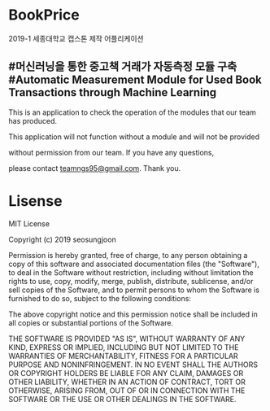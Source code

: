 # BookPrice
2019-1 세종대학교 캡스톤 제작 어플리케이션

#머신러닝을 통한 중고책 거래가 자동측정 모듈 구축
#Automatic Measurement Module for Used Book Transactions through Machine Learning
-------------------------------------


This is an application to check the operation of the modules that our team has produced. 

This application will not function without a module and will not be provided

without permission from our team. If you have any questions,

please contact teamngs95@gmail.com. Thank you.




# Lisense

MIT License

Copyright (c) 2019 seosungjoon

Permission is hereby granted, free of charge, to any person obtaining a copy
of this software and associated documentation files (the "Software"), to deal
in the Software without restriction, including without limitation the rights
to use, copy, modify, merge, publish, distribute, sublicense, and/or sell
copies of the Software, and to permit persons to whom the Software is
furnished to do so, subject to the following conditions:

The above copyright notice and this permission notice shall be included in all
copies or substantial portions of the Software.

THE SOFTWARE IS PROVIDED "AS IS", WITHOUT WARRANTY OF ANY KIND, EXPRESS OR
IMPLIED, INCLUDING BUT NOT LIMITED TO THE WARRANTIES OF MERCHANTABILITY,
FITNESS FOR A PARTICULAR PURPOSE AND NONINFRINGEMENT. IN NO EVENT SHALL THE
AUTHORS OR COPYRIGHT HOLDERS BE LIABLE FOR ANY CLAIM, DAMAGES OR OTHER
LIABILITY, WHETHER IN AN ACTION OF CONTRACT, TORT OR OTHERWISE, ARISING FROM,
OUT OF OR IN CONNECTION WITH THE SOFTWARE OR THE USE OR OTHER DEALINGS IN THE
SOFTWARE.
